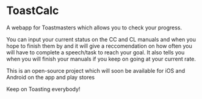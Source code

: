 # ToastCalc
A webapp for Toastmasters which allows you to check your progress.

You can input your current status on the CC and CL manuals and when you hope to finish them by and it will give a reccomendation on how often you will have to complete a speech/task to reach your goal. It also tells you when you will finish your manuals if you keep on going at your current rate.

This is an open-source project which will soon be available for iOS and Android on the app and play stores

Keep on Toasting everybody!
